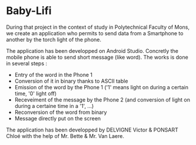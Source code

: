 # Baby-Lifi

During that project in the context of study in Polytechnical Faculty of Mons, we create an application who permits to send data from a Smartphone to another by the torch light of the phone. 

The application has been developped on Android Studio. Concretly the mobile phone is able to send short message (like word). The works is done in several steps : 
- Entry of the word in the Phone 1 
- Conversion of it in binary thanks to ASCII table 
- Emission of the word by the Phone 1 ('1' means light on during a certain time, '0' light off)
- Receveiment of the message by the Phone 2 (and conversion of light on during a certaine time in a '1', ...)
- Reconversion of the word from binary
- Message directly put on the screen

The application has been developped by DELVIGNE Victor & PONSART Chloé with the help of Mr. Bette & Mr. Van Laere.
